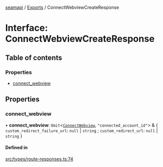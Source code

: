 [seamapi](../README.md) / [Exports](../modules.md) / ConnectWebviewCreateResponse

# Interface: ConnectWebviewCreateResponse

## Table of contents

### Properties

- [connect\_webview](ConnectWebviewCreateResponse.md#connect_webview)

## Properties

### connect\_webview

• **connect\_webview**: `Omit`<[`ConnectWebview`](ConnectWebview.md), ``"connected_account_id"``\> & { `custom_redirect_failure_url`: ``null`` \| `string` ; `custom_redirect_url`: ``null`` \| `string`  }

#### Defined in

[src/types/route-responses.ts:74](https://github.com/seamapi/javascript-legacy/blob/main/src/types/route-responses.ts#L74)
